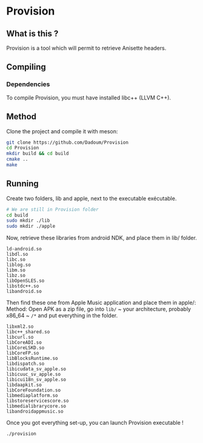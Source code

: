 # Provision

## What is this ?

Provision is a tool which will permit to retrieve Anisette headers.

## Compiling

### Dependencies
To compile Provision, you must have installed libc++ (LLVM C++).

## Method

Clone the project and compile it with meson:

```bash
git clone https://github.com/Dadoum/Provision
cd Provision
mkdir build && cd build
cmake ..
make
```

## Running

Create two folders, lib and apple, next to the executable exécutable.

```bash
# We are still in Provision folder
cd build
sudo mkdir ./lib
sudo mkdir ./apple
```

Now, retrieve these libraries from android NDK, and place them in lib/ folder. 

```
ld-android.so
libdl.so
libc.so
liblog.so
libm.so
libz.so
libOpenSLES.so
libstdc++.so
libandroid.so
```

Then find these one from Apple Music application and place them in apple/:
Method: Open APK as a zip file, go into `lib/` ~ your architecture, probably x86_64 ~ `/*` and put everything in the folder.

```
libxml2.so
libc++_shared.so
libcurl.so
libCoreADI.so
libCoreLSKD.so
libCoreFP.so
libBlocksRuntime.so
libdispatch.so
libicudata_sv_apple.so
libicuuc_sv_apple.so
libicui18n_sv_apple.so
libdaapkit.so
libCoreFoundation.so
libmediaplatform.so
libstoreservicescore.so
libmedialibrarycore.so
libandroidappmusic.so
```

Once you got everything set-up, you can launch Provision executable !

```bash
./provision
```
